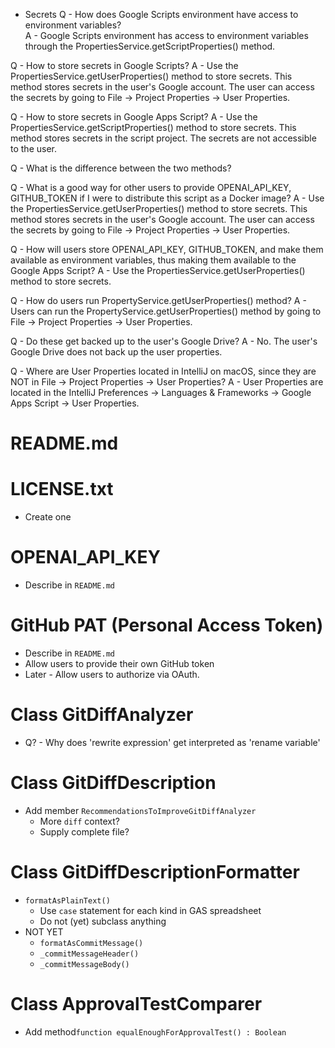 * Secrets
Q - How does Google Scripts environment have access to environment variables?  
A - Google Scripts environment has access to environment variables through the PropertiesService.getScriptProperties()
  method.

Q - How to store secrets in Google Scripts?
A - Use the PropertiesService.getUserProperties() method to store secrets. This method stores secrets in the user's
  Google account. The user can access the secrets by going to File -> Project Properties -> User Properties.    

Q - How to store secrets in Google Apps Script?
A - Use the PropertiesService.getScriptProperties() method to store secrets. This method stores secrets in the script
  project. The secrets are not accessible to the user.

Q - What is the difference between the two methods?


Q - What is a good way for other users to provide OPENAI_API_KEY, GITHUB_TOKEN if I were to distribute this script as a Docker image?
A - Use the PropertiesService.getUserProperties() method to store secrets. This method stores secrets in the user's
  Google account. The user can access the secrets by going to File -> Project Properties -> User Properties.

Q - How will users store OPENAI_API_KEY, GITHUB_TOKEN, and make them available as environment variables, thus making them available to the Google Apps Script?
A - Use the PropertiesService.getUserProperties() method to store secrets.

Q - How do users run PropertyService.getUserProperties() method?
A - Users can run the PropertyService.getUserProperties() method by going to File -> Project Properties -> User Properties.

Q - Do these get backed up to the user's Google Drive?
A - No. The user's Google Drive does not back up the user properties.

Q - Where are User Properties located in IntelliJ on macOS, since they are NOT in File -> Project Properties -> User Properties?
A - User Properties are located in the IntelliJ Preferences -> Languages & Frameworks -> Google Apps Script -> User
Properties.

# README.md


# LICENSE.txt
- Create one


# OPENAI_API_KEY
- Describe in `README.md`


# GitHub PAT (Personal Access Token)
- Describe in `README.md`
- Allow users to provide their own GitHub token
- Later - Allow users to authorize via OAuth.


# Class GitDiffAnalyzer
- Q? - Why does 'rewrite expression' get interpreted as 'rename variable'


# Class GitDiffDescription
- Add member `RecommendationsToImproveGitDiffAnalyzer`
  - More `diff` context?
  - Supply complete file?


# Class GitDiffDescriptionFormatter
- `formatAsPlainText()`
  - Use `case` statement for each kind in GAS spreadsheet
  - Do not (yet) subclass anything
- NOT YET
  - `formatAsCommitMessage()`
  - `_commitMessageHeader()`
  - `_commitMessageBody()`


# Class ApprovalTestComparer
- Add  method`function equalEnoughForApprovalTest() : Boolean`









